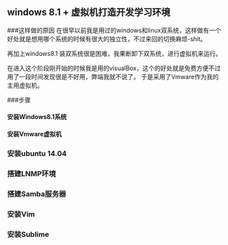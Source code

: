 ## windows 8.1 + 虚拟机打造开发学习环境

###这样做的原因
在很早以前我是用过的windows和linux双系统，这样做有一个好处就是想用哪个系统的时候有很大的独立性，不过来回的切换麻烦-shit。

再加上windows8.1 装双系统很是困难，我果断卸下双系统，进行虚拟机来运行。

在进入这个阶段刚开始的时候我是用的visualBox，这个的好处就是免费方便不过用了一段时间发现很是不好用，弊端我就不说了。
于是采用了Vmware作为我的主用虚拟机。

###步骤

#### 安装Windows8.1系统

#### 安装Vmware虚拟机

### 安装ubuntu 14.04

### 搭建LNMP环境

### 搭建Samba服务器

### 安装Vim

### 安装Sublime